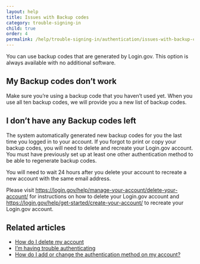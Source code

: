 ```yaml
---
layout: help
title: Issues with Backup codes
category: trouble-signing-in
child: true
order: 4
permalink: /help/trouble-signing-in/authentication/issues-with-backup-codes/
---
```


You can use backup codes that are generated by Login.gov. This option is always available with no additional software.

## My Backup codes don’t work

Make sure you’re using a backup code that you haven’t used yet. When you use all ten backup codes, we will provide you a new list of backup codes.

## I don’t have any Backup codes left

The system automatically generated new backup codes for you the last time you logged in to your account. If you forgot to print or copy your backup codes, you will need to delete and recreate your Login.gov account. You must have previously set up at least one other authentication method to be able to regenerate backup codes.

You will need to wait 24 hours after you delete your account to recreate a new account with the same email address.

Please visit <https://login.gov/help/manage-your-account/delete-your-account/> for instructions on how to delete your Login.gov account and <https://login.gov/help/get-started/create-your-account/> to recreate your Login.gov account.


## Related articles

* [How do I delete my account](/help/manage-your-account/delete-your-account/)
* [I’m having trouble authenticating](/help/trouble-signing-in/issues-with-authentication-methods/)
* [How do I add or change the authentication method on my account?](/help/manage-your-account/add-or-change-your-authentication-method/)
